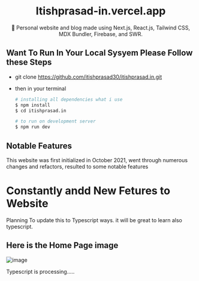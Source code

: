 <div align="center">
  <h1 >Itishprasad-in.vercel.app</h1>
  <p>💠 Personal website and blog made using Next.js, React.js, Tailwind CSS, MDX Bundler, Firebase, and SWR.</p>
</div>

## Want To Run In Your Local Sysyem Please Follow these Steps

- git clone https://github.com/itishprasad30/itishprasad.in.git

- then in your terminal

  ```bash
  # installing all dependencies what i use
  $ npm install
  $ cd itishprasad.in

  # to run on development server
  $ npm run dev
  ```

## Notable Features

This website was first initialized in October 2021, went through numerous changes and refactors, resulted to some notable features

# Constantly andd New Fetures to Website

Planning To update this to Typescript ways. it will be great to learn also typescript.

## Here is the Home Page image

![image](https://user-images.githubusercontent.com/60768713/159739689-4c3e7dfe-b443-482c-b08b-579ae3c91a92.png)


Typescript is processing.....
